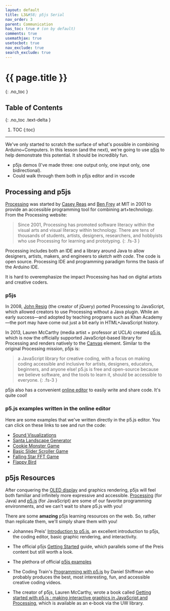```yaml
---
layout: default
title: L3&#58; p5js Serial
nav_order: 3
parent: Communication
has_toc: true # (on by default)
comments: true
usemathjax: true
usetocbot: true
nav_exclude: true
search_exclude: true
---
```

# {{ page.title }}
{: .no_toc }

## Table of Contents
{: .no_toc .text-delta }

1. TOC
{:toc}
---

We've only started to scratch the surface of what's possible in combining Arduino+Computers. In this lesson (and the next), we're going to use [p5js](https://p5js.org/) to help demonstrate this potential. It should be incredibly fun.

- p5js demos (I've made three: one output only, one input only, one bidirectional).
- Could walk through them both in p5js editor and in vscode

## Processing and p5js

[Processing](https://processing.org/) was started by [Casey Reas](https://en.wikipedia.org/wiki/Casey_Reas) and [Ben Frey](https://en.wikipedia.org/wiki/Ben_Fry) at MIT in 2001 to provide an accessible programming tool for combining art+technology. From the Processing website:

>  Since 2001, Processing has promoted software literacy within the visual arts and visual literacy within technology. There are tens of thousands of students, artists, designers, researchers, and hobbyists who use Processing for learning and prototyping.
{: .fs-3 }

Processing includes both an IDE and a library around Java to allow designers, artists, makers, and engineers to *sketch with code*. The code is open source. Processing IDE and programming paradigm forms the basis of the Arduino IDE.

It is hard to overemphasize the impact Processing has had on digital artists and creative coders.

### p5js

In 2008, [John Resig](https://en.wikipedia.org/wiki/John_Resig) (the creator of jQuery) ported Processing to JavaScript, which allowed creators to use Processing without a Java plugin. While an early success—and adopted by teaching programs such as Khan Academy—the port may have come out just a bit early in HTML+JavaScript history.

In 2013, Lauren McCarthy (media artist + professor at UCLA) created [p5.js](https://p5js.org/), which is now the officially supported JavaScript-based library for Processing and renders natively to the [Canvas](https://developer.mozilla.org/en-US/docs/Web/API/Canvas_API) element. Similar to the original Processing mission, p5js is:

>  a JavaScript library for creative coding, with a focus on making coding accessible and inclusive for artists, designers, educators, beginners, and anyone else! p5.js is free and open-source because we believe software, and the tools to learn it, should be accessible to everyone.
{: .fs-3 }

p5js also has a convenient [online editor](https://editor.p5js.org/) to easily write and share code. It's quite cool! 

### p5.js examples written in the online editor

Here are some examples that we've written directly in the p5.js editor. You can click on these links to see and run the code:

- [Sound Visualizations](https://editor.p5js.org/jonfroehlich/sketches/d2euV09i)
- [Santa Landscape Generator](https://editor.p5js.org/jonfroehlich/sketches/KFDQe5sbQ)
- [Cookie Monster Game](https://editor.p5js.org/jonfroehlich/sketches/oUIeXC9sS)
- [Basic Slider Scroller Game](https://editor.p5js.org/jonfroehlich/sketches/JwvvVJlNi)
- [Falling Star FFT Game](https://editor.p5js.org/jonfroehlich/sketches/UvFAcoUgu)
- [Flappy Bird](https://editor.p5js.org/jonfroehlich/sketches/shtF6XFeY)


## p5js Resources

After conquering the [OLED display](../advancedio/oled.md) and graphics rendering, p5js will feel both familiar and infinitely more expressive and accessible. [Processing](https://processing.org/) (for Java) and [p5.js](https://p5js.org/) (for JavaScript) are some of our favorite programming environments, and we can't wait to share p5.js with you!

There are some **amazing** p5js learning resources on the web. So, rather than replicate them, we'll simply share them with you!

- Johannes Preis' [Introduction to p5.js](https://medium.com/comsystoreply/introduction-to-p5-js-9a7da09f20aa), an excellent introduction to p5js, the coding editor, basic graphic rendering, and interactivity.

- The official p5js [Getting Started](https://p5js.org/get-started/) guide, which parallels some of the Preis content but still worth a look.

- The plethora of official [p5js examples](https://p5js.org/examples/)

- The Coding Train's [Programming with p5.js](https://thecodingtrain.com/beginners/p5js/) by Daniel Shiffman who probably produces the best, most interesting, fun, and accessible creative coding videos.

- The creator of p5js, Lauren McCarthy, wrote a book called [Getting started with p5.js : making interactive graphics in JavaScript and Processing](https://alliance-primo.hosted.exlibrisgroup.com/permalink/f/kjtuig/CP71274969160001451), which is available as an e-book via the UW library.

